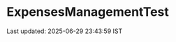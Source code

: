 # ExpensesManagementTest
























































Last updated: 2025-06-29 23:43:59 IST
